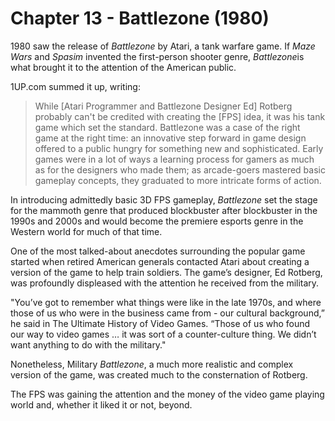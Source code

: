 # Chapter 13 - Battlezone (1980)

1980 saw the release of *Battlezone* by Atari, a tank warfare game. If *Maze Wars* and *Spasim* invented the first-person shooter genre, *Battlezone*is what brought it to the attention of the American public.

1UP.com summed it up, writing:

>While [Atari Programmer and Battlezone Designer Ed] Rotberg probably can't be credited with creating the [FPS] idea, it was his tank game which set the standard. Battlezone was a case of the right game at the right time: an innovative step forward in game design offered to a public hungry for something new and sophisticated. Early games were in a lot of ways a learning process for gamers as much as for the designers who made them; as arcade-goers mastered basic gameplay concepts, they graduated to more intricate forms of action.

In introducing admittedly basic 3D FPS gameplay, *Battlezone* set the stage for the mammoth genre that produced blockbuster after blockbuster in the 1990s and 2000s and would become the premiere esports genre in the Western world for much of that time.

One of the most talked-about anecdotes surrounding the popular game started when retired American generals contacted Atari about creating a version of the game to help train soldiers. The game’s designer, Ed Rotberg, was profoundly displeased with the attention he received from the military.

"You’ve got to remember what things were like in the late 1970s, and where those of us who were in the business came from - our cultural background,” he said in The Ultimate History of Video Games. “Those of us who found our way to video games … it was sort of a counter-culture thing. We didn’t want anything to do with the military."

Nonetheless, Military *Battlezone*, a much more realistic and complex version of the game, was created much to the consternation of Rotberg.

The FPS was gaining the attention and the money of the video game playing world and, whether it liked it or not, beyond.

